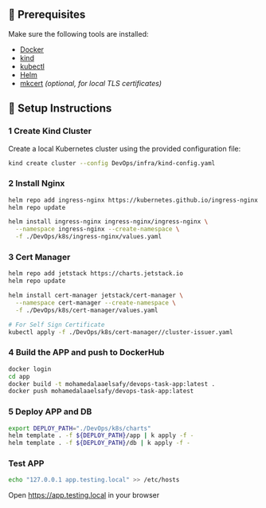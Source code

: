 ## 🧰 Prerequisites

Make sure the following tools are installed:

- [Docker](https://www.docker.com/)
- [kind](https://kind.sigs.k8s.io/docs/user/quick-start/)
- [kubectl](https://kubernetes.io/docs/tasks/tools/)
- [Helm](https://helm.sh/docs/intro/install/)
- [mkcert](https://github.com/FiloSottile/mkcert) *(optional, for local TLS certificates)*


## 🚀 Setup Instructions

### 1 Create Kind Cluster

Create a local Kubernetes cluster using the provided configuration file:

```bash
kind create cluster --config DevOps/infra/kind-config.yaml
```

### 2 Install Nginx

```bash
helm repo add ingress-nginx https://kubernetes.github.io/ingress-nginx
helm repo update

helm install ingress-nginx ingress-nginx/ingress-nginx \
  --namespace ingress-nginx --create-namespace \
  -f ./DevOps/k8s/ingress-nginx/values.yaml
```

### 3 Cert Manager

```bash
helm repo add jetstack https://charts.jetstack.io
helm repo update

helm install cert-manager jetstack/cert-manager \
  --namespace cert-manager --create-namespace \
  -f ./DevOps/k8s/cert-manager/values.yaml

# For Self Sign Certificate
kubectl apply -f ./DevOps/k8s/cert-manager//cluster-issuer.yaml
```

### 4 Build the APP  and push to DockerHub
```bash
docker login
cd app
docker build -t mohamedalaaelsafy/devops-task-app:latest . 
docker push mohamedalaaelsafy/devops-task-app:latest
```


### 5 Deploy APP and DB

```bash
export DEPLOY_PATH="./DevOps/k8s/charts"
helm template . -f ${DEPLOY_PATH}/app | k apply -f - 
helm template . -f ${DEPLOY_PATH}/db | k apply -f - 
```

### Test APP 

```bash
echo "127.0.0.1 app.testing.local" >> /etc/hosts
```
Open https://app.testing.local in your browser

